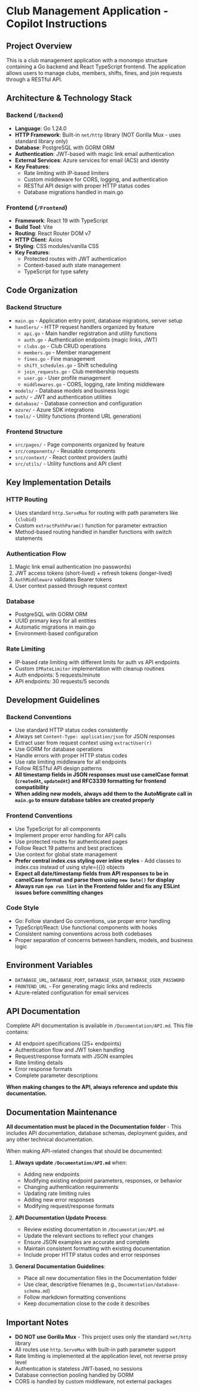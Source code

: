 # Club Management Application - Copilot Instructions

## Project Overview
This is a club management application with a monorepo structure containing a Go backend and React TypeScript frontend. The application allows users to manage clubs, members, shifts, fines, and join requests through a RESTful API.

## Architecture & Technology Stack

### Backend (`/Backend`)
- **Language**: Go 1.24.0
- **HTTP Framework**: Built-in `net/http` library (NOT Gorilla Mux - uses standard library only)
- **Database**: PostgreSQL with GORM ORM
- **Authentication**: JWT-based with magic link email authentication
- **External Services**: Azure services for email (ACS) and identity
- **Key Features**:
  - Rate limiting with IP-based limiters
  - Custom middleware for CORS, logging, and authentication
  - RESTful API design with proper HTTP status codes
  - Database migrations handled in main.go

### Frontend (`/Frontend`)
- **Framework**: React 19 with TypeScript
- **Build Tool**: Vite
- **Routing**: React Router DOM v7
- **HTTP Client**: Axios
- **Styling**: CSS modules/vanilla CSS
- **Key Features**:
  - Protected routes with JWT authentication
  - Context-based auth state management
  - TypeScript for type safety

## Code Organization

### Backend Structure
- `main.go` - Application entry point, database migrations, server setup
- `handlers/` - HTTP request handlers organized by feature
  - `api.go` - Main handler registration and utility functions
  - `auth.go` - Authentication endpoints (magic links, JWT)
  - `clubs.go` - Club CRUD operations
  - `members.go` - Member management
  - `fines.go` - Fine management
  - `shift_schedules.go` - Shift scheduling
  - `join_requests.go` - Club membership requests
  - `user.go` - User profile management
  - `middlewares.go` - CORS, logging, rate limiting middleware
- `models/` - Database models and business logic
- `auth/` - JWT and authentication utilities
- `database/` - Database connection and configuration
- `azure/` - Azure SDK integrations
- `tools/` - Utility functions (frontend URL generation)

### Frontend Structure
- `src/pages/` - Page components organized by feature
- `src/components/` - Reusable components
- `src/context/` - React context providers (auth)
- `src/utils/` - Utility functions and API client

## Key Implementation Details

### HTTP Routing
- Uses standard `http.ServeMux` for routing with path parameters like `{clubid}`
- Custom `extractPathParam()` function for parameter extraction
- Method-based routing handled in handler functions with switch statements

### Authentication Flow
1. Magic link email authentication (no passwords)
2. JWT access tokens (short-lived) + refresh tokens (longer-lived)
3. `AuthMiddleware` validates Bearer tokens
4. User context passed through request context

### Database
- PostgreSQL with GORM ORM
- UUID primary keys for all entities
- Automatic migrations in main.go
- Environment-based configuration

### Rate Limiting
- IP-based rate limiting with different limits for auth vs API endpoints
- Custom `IPRateLimiter` implementation with cleanup routines
- Auth endpoints: 5 requests/minute
- API endpoints: 30 requests/5 seconds

## Development Guidelines

### Backend Conventions
- Use standard HTTP status codes consistently
- Always set `Content-Type: application/json` for JSON responses
- Extract user from request context using `extractUser(r)`
- Use GORM for database operations
- Handle errors with proper HTTP status codes
- Use rate limiting middleware for all endpoints
- Follow RESTful API design patterns
- **All timestamp fields in JSON responses must use camelCase format (`createdAt`, `updatedAt`) and RFC3339 formatting for frontend compatibility**
- **When adding new models, always add them to the AutoMigrate call in `main.go` to ensure database tables are created properly**

### Frontend Conventions
- Use TypeScript for all components
- Implement proper error handling for API calls
- Use protected routes for authenticated pages
- Follow React 19 patterns and best practices
- Use context for global state management
- **Prefer central index.css styling over inline styles** - Add classes to index.css instead of using style={{}} objects
- **Expect all date/timestamp fields from API responses to be in camelCase format and parse them using `new Date()` for display**
- **Always run `npm run lint` in the Frontend folder and fix any ESLint issues before committing changes**

### Code Style
- Go: Follow standard Go conventions, use proper error handling
- TypeScript/React: Use functional components with hooks
- Consistent naming conventions across both codebases
- Proper separation of concerns between handlers, models, and business logic

## Environment Variables
- `DATABASE_URL`, `DATABASE_PORT`, `DATABASE_USER`, `DATABASE_USER_PASSWORD`
- `FRONTEND_URL` - For generating magic links and redirects
- Azure-related configuration for email services

## API Documentation
Complete API documentation is available in `/Documentation/API.md`. This file contains:
- All endpoint specifications (25+ endpoints)
- Authentication flow and JWT token handling
- Request/response formats with JSON examples
- Rate limiting details
- Error response formats
- Complete parameter descriptions

**When making changes to the API, always reference and update this documentation.**

## Documentation Maintenance
**All documentation must be placed in the Documentation folder** - This includes API documentation, database schemas, deployment guides, and any other technical documentation.

When making API-related changes that should be documented:
1. **Always update `/Documentation/API.md`** when:
   - Adding new endpoints
   - Modifying existing endpoint parameters, responses, or behavior
   - Changing authentication requirements
   - Updating rate limiting rules
   - Adding new error responses
   - Modifying request/response formats

2. **API Documentation Update Process**:
   - Review existing documentation in `/Documentation/API.md`
   - Update the relevant sections to reflect your changes
   - Ensure JSON examples are accurate and complete
   - Maintain consistent formatting with existing documentation
   - Include proper HTTP status codes and error responses

3. **General Documentation Guidelines**:
   - Place all new documentation files in the Documentation folder
   - Use clear, descriptive filenames (e.g., `Documentation/database-schema.md`)
   - Follow markdown formatting conventions
   - Keep documentation close to the code it describes

## Important Notes
- **DO NOT use Gorilla Mux** - This project uses only the standard `net/http` library
- All routes use `http.ServeMux` with built-in path parameter support
- Rate limiting is implemented at the application level, not reverse proxy level
- Authentication is stateless JWT-based, no sessions
- Database connection pooling handled by GORM
- CORS is handled by custom middleware, not external packages
